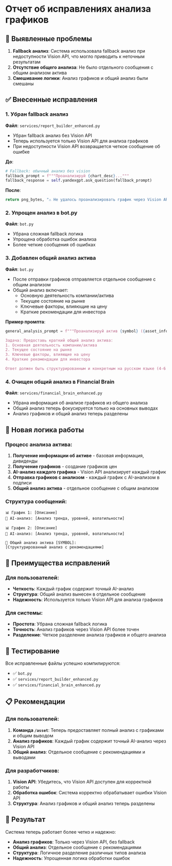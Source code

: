 # Отчет об исправлениях анализа графиков

## 🐛 Выявленные проблемы

1. **Fallback анализ**: Система использовала fallback анализ при недоступности Vision API, что могло приводить к неточным результатам
2. **Отсутствие общего анализа**: Не было отдельного сообщения с общим анализом актива
3. **Смешивание логики**: Анализ графиков и общий анализ были смешаны

## ✅ Внесенные исправления

### 1. Убран fallback анализ

**Файл**: `services/report_builder_enhanced.py`
- Убран fallback анализ без Vision API
- Теперь используется только Vision API для анализа графиков
- При недоступности Vision API возвращается четкое сообщение об ошибке

**До**:
```python
# Fallback: обычный анализ без vision
fallback_prompt = f"""Проанализируй {chart_desc}..."""
fallback_response = self.yandexgpt.ask_question(fallback_prompt)
```

**После**:
```python
return png_bytes, "⚠️ Не удалось проанализировать график через Vision API"
```

### 2. Упрощен анализ в bot.py

**Файл**: `bot.py`
- Убрана сложная fallback логика
- Упрощена обработка ошибок анализа
- Более четкие сообщения об ошибках

### 3. Добавлен общий анализ актива

**Файл**: `bot.py`
- После отправки графиков отправляется отдельное сообщение с общим анализом
- Общий анализ включает:
  - Основную деятельность компании/актива
  - Текущее состояние на рынке
  - Ключевые факторы, влияющие на цену
  - Краткие рекомендации для инвестора

**Пример промпта**:
```python
general_analysis_prompt = f"""Проанализируй актив {symbol} ({asset_info.get('name', 'N/A')}) на основе доступной информации.

Задача: Предоставь краткий общий анализ актива:
1. Основная деятельность компании/актива
2. Текущее состояние на рынке
3. Ключевые факторы, влияющие на цену
4. Краткие рекомендации для инвестора

Ответ должен быть структурированным и конкретным на русском языке (4-6 предложений)."""
```

### 4. Очищен общий анализ в Financial Brain

**Файл**: `services/financial_brain_enhanced.py`
- Убрана информация об анализе графиков из общего анализа
- Общий анализ теперь фокусируется только на основных выводах
- Анализ графиков и общий анализ теперь разделены

## 🔄 Новая логика работы

### Процесс анализа актива:

1. **Получение информации об активе** - базовая информация, дивиденды
2. **Получение графиков** - создание графиков цен
3. **AI-анализ каждого графика** - Vision API анализирует каждый график
4. **Отправка графиков с анализом** - каждый график с AI-анализом в подписи
5. **Общий анализ актива** - отдельное сообщение с общим анализом

### Структура сообщений:

```
📊 График 1: [Описание]
🧠 AI-анализ: [Анализ тренда, уровней, волатильности]

📊 График 2: [Описание]  
🧠 AI-анализ: [Анализ тренда, уровней, волатильности]

🧠 Общий анализ актива [SYMBOL]:
[Структурированный анализ с рекомендациями]
```

## 🎯 Преимущества исправлений

### Для пользователей:
- **Четкость**: Каждый график содержит точный AI-анализ
- **Структура**: Общий анализ вынесен в отдельное сообщение
- **Надежность**: Используется только Vision API для анализа графиков

### Для системы:
- **Простота**: Убрана сложная fallback логика
- **Точность**: Анализ графиков через Vision API более точен
- **Разделение**: Четкое разделение анализа графиков и общего анализа

## 🧪 Тестирование

Все исправленные файлы успешно компилируются:
- ✅ `bot.py`
- ✅ `services/report_builder_enhanced.py`
- ✅ `services/financial_brain_enhanced.py`

## 📋 Рекомендации

### Для пользователей:
1. **Команда `/asset`**: Теперь предоставляет полный анализ с графиками и общим выводом
2. **Анализ графиков**: Каждый график содержит точный AI-анализ через Vision API
3. **Общий анализ**: Отдельное сообщение с рекомендациями и выводами

### Для разработчиков:
1. **Vision API**: Убедитесь, что Vision API доступен для корректной работы
2. **Обработка ошибок**: Система корректно обрабатывает ошибки Vision API
3. **Структура**: Анализ графиков и общий анализ теперь разделены

## 🚀 Результат

Система теперь работает более четко и надежно:
- **Анализ графиков**: Только через Vision API, без fallback
- **Общий анализ**: Отдельное сообщение с рекомендациями
- **Структура**: Логичное разделение различных типов анализа
- **Надежность**: Упрощенная логика обработки ошибок
